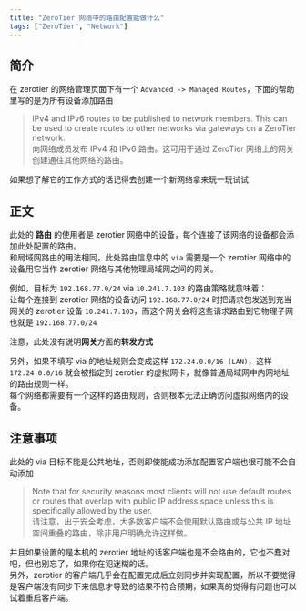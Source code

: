 ```yaml
---
title: "ZeroTier 网络中的路由配置能做什么"
tags: ["ZeroTier", "Network"]
---
```


## 简介

在 zerotier 的网络管理页面下有一个 `Advanced -> Managed Routes`，下面的帮助里写的是为所有设备添加路由

> IPv4 and IPv6 routes to be published to network members. This can be used to create routes to other networks via gateways on a ZeroTier network.\
> 向网络成员发布 IPv4 和 IPv6 路由。这可用于通过 ZeroTier 网络上的网关创建通往其他网络的路由。

如果想了解它的工作方式的话记得去创建一个新网络拿来玩一玩试试

## 正文

此处的 **路由** 的使用者是 zerotier 网络中的设备，每个连接了该网络的设备都会添加此处配置的路由。\
和局域网路由的用法相同，此处路由信息中的 `via` 需要是一个 zerotier 网络中的设备用它当作 zerotier 网络与其他物理局域网之间的网关。

例如，目标为 `192.168.77.0/24` via `10.241.7.103` 的路由策略就意味着：\
让每个连接到 zerotier 网络的设备访问 `192.168.77.0/24` 时把请求包发送到充当网关的 zerotier 设备 `10.241.7.103`，而这个网关会将这些请求路由到它物理子网也就是 `192.168.77.0/24`

注意，此处没有说明**网关**方面的**转发方式**

另外，如果不填写 via 的地址规则会变成这样 `172.24.0.0/16 (LAN)`，这样 `172.24.0.0/16` 就会被指定到 zerotier 的虚拟网卡，就像普通局域网中内网地址的路由规则一样。\
每个网络都需要有一个这样的路由规则，否则根本无法正确访问虚拟网络内的设备。

## 注意事项

此处的 via 目标不能是公共地址，否则即使能成功添加配置客户端也很可能不会自动添加

> Note that for security reasons most clients will not use default routes or routes that overlap with public IP address space unless this is specifically allowed by the user.\
> 请注意，出于安全考虑，大多数客户端不会使用默认路由或与公共 IP 地址空间重叠的路由，除非用户明确允许这样做。

并且如果设置的是本机的 zerotier 地址的话客户端也是不会路由的，它也不蠢对吧，但也别忘了，如果你在犯迷糊的话。\
另外，zerotier 的客户端几乎会在配置完成后立刻同步并实现配置，所以不要觉得是客户端没有同步下来信息才导致的结果不符合预期，如果真的觉得有问题也可以试着重启客户端。
